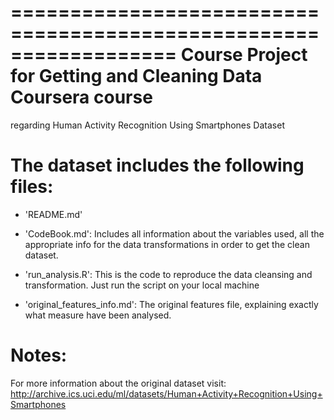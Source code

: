 ==================================================================
Course Project for Getting and Cleaning Data Coursera course
==================================================================
regarding Human Activity Recognition Using Smartphones Dataset


The dataset includes the following files:
=========================================

- 'README.md'

- 'CodeBook.md': Includes all information about the variables used, all the appropriate info for the data transformations in order to get the clean dataset.

- 'run_analysis.R': This is the code to reproduce the data cleansing and transformation. Just run the script on your local machine

- 'original_features_info.md': The original features file, explaining exactly what measure have been analysed.

Notes: 
======

For more information about the original dataset visit: http://archive.ics.uci.edu/ml/datasets/Human+Activity+Recognition+Using+Smartphones